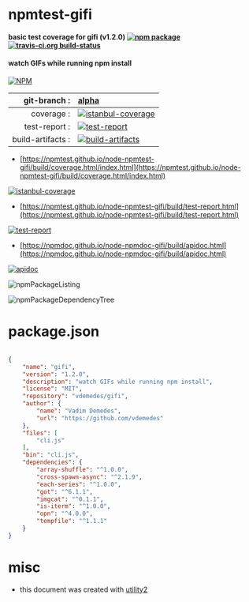 # npmtest-gifi

#### basic test coverage for  gifi (v1.2.0)  [![npm package](https://img.shields.io/npm/v/npmtest-gifi.svg?style=flat-square)](https://www.npmjs.org/package/npmtest-gifi) [![travis-ci.org build-status](https://api.travis-ci.org/npmtest/node-npmtest-gifi.svg)](https://travis-ci.org/npmtest/node-npmtest-gifi)

#### watch GIFs while running npm install

[![NPM](https://nodei.co/npm/gifi.png?downloads=true&downloadRank=true&stars=true)](https://www.npmjs.com/package/gifi)

| git-branch : | [alpha](https://github.com/npmtest/node-npmtest-gifi/tree/alpha)|
|--:|:--|
| coverage : | [![istanbul-coverage](https://npmtest.github.io/node-npmtest-gifi/build/coverage.badge.svg)](https://npmtest.github.io/node-npmtest-gifi/build/coverage.html/index.html)|
| test-report : | [![test-report](https://npmtest.github.io/node-npmtest-gifi/build/test-report.badge.svg)](https://npmtest.github.io/node-npmtest-gifi/build/test-report.html)|
| build-artifacts : | [![build-artifacts](https://npmtest.github.io/node-npmtest-gifi/glyphicons_144_folder_open.png)](https://github.com/npmtest/node-npmtest-gifi/tree/gh-pages/build)|

- [https://npmtest.github.io/node-npmtest-gifi/build/coverage.html/index.html](https://npmtest.github.io/node-npmtest-gifi/build/coverage.html/index.html)

[![istanbul-coverage](https://npmtest.github.io/node-npmtest-gifi/build/screenCapture.buildCi.browser.%252Ftmp%252Fbuild%252Fcoverage.lib.html.png)](https://npmtest.github.io/node-npmtest-gifi/build/coverage.html/index.html)

- [https://npmtest.github.io/node-npmtest-gifi/build/test-report.html](https://npmtest.github.io/node-npmtest-gifi/build/test-report.html)

[![test-report](https://npmtest.github.io/node-npmtest-gifi/build/screenCapture.buildCi.browser.%252Ftmp%252Fbuild%252Ftest-report.html.png)](https://npmtest.github.io/node-npmtest-gifi/build/test-report.html)

- [https://npmdoc.github.io/node-npmdoc-gifi/build/apidoc.html](https://npmdoc.github.io/node-npmdoc-gifi/build/apidoc.html)

[![apidoc](https://npmdoc.github.io/node-npmdoc-gifi/build/screenCapture.buildCi.browser.%252Ftmp%252Fbuild%252Fapidoc.html.png)](https://npmdoc.github.io/node-npmdoc-gifi/build/apidoc.html)

![npmPackageListing](https://npmtest.github.io/node-npmtest-gifi/build/screenCapture.npmPackageListing.svg)

![npmPackageDependencyTree](https://npmtest.github.io/node-npmtest-gifi/build/screenCapture.npmPackageDependencyTree.svg)



# package.json

```json

{
    "name": "gifi",
    "version": "1.2.0",
    "description": "watch GIFs while running npm install",
    "license": "MIT",
    "repository": "vdemedes/gifi",
    "author": {
        "name": "Vadim Demedes",
        "url": "https://github.com/vdemedes"
    },
    "files": [
        "cli.js"
    ],
    "bin": "cli.js",
    "dependencies": {
        "array-shuffle": "^1.0.0",
        "cross-spawn-async": "^2.1.9",
        "each-series": "^1.0.0",
        "got": "^6.1.1",
        "imgcat": "^0.1.1",
        "is-iterm": "^1.0.0",
        "opn": "^4.0.0",
        "tempfile": "^1.1.1"
    }
}
```



# misc
- this document was created with [utility2](https://github.com/kaizhu256/node-utility2)
